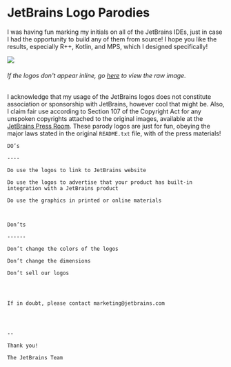 # JetBrains Logo Parodies

I was having fun marking my initials on all of the JetBrains IDEs, just in case I had the opportunity to build any of them from source! I hope you like the results, especially R++, Kotlin, and MPS, which I designed specifically!

![](icon_wall.svg)
###### If the logos don't appear inline, go [here](https://ethertyper.github.io/jetbrains-logo-parodies/icon_wall.svg) to view the raw image.

I acknowledge that my usage of the JetBrains logos does not constitute association or sponsorship with JetBrains, however cool that might be. Also, I claim fair use according to Section 107 of the Copyright Act for any unspoken copyrights attached to the original images, available at the [JetBrains Press Room](https://jetbrains.com/company/press/). These parody logos are just for fun, obeying the major laws stated in the original ```README.txt``` file, with  of the press materials!

```
DO’s

----

Do use the logos to link to JetBrains website

Do use the logos to advertise that your product has built-in integration with a JetBrains product

Do use the graphics in printed or online materials



Don’ts

------

Don’t change the colors of the logos

Don’t change the dimensions

Don’t sell our logos




If in doubt, please contact marketing@jetbrains.com




--

Thank you!

The JetBrains Team
```
